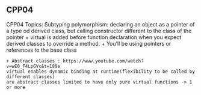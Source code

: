 ## CPP04
CPP04
Topics: 
    Subtyping polymorphism: declaring an object as a pointer of a type od derived class, but calling constructor different to the class of the pointer
    + virtual is added before function declaration when you expect derived classes to override a method.
    + You’ll be using pointers or references to the base class


    + Abstract classes : https://www.youtube.com/watch?v=wE0_F4LpGVc&t=180s 
    virtual enables dynamic binding at runtime(flexibility to be called by different classes)
    are abstract classes limited to have only pure virtual functions -> 1 or more